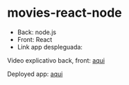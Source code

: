 # movies-react-node

- Back: node.js
- Front: React
- Link app despleguada:

Video explicativo back, front: [aqui](https://drive.google.com/file/d/16Jqnhe3owrOVebnsQRURm30U4a_umIwy/view?usp=sharing)

Deployed app: [aqui](https://movies-react-node-frontend.onrender.com/media)
